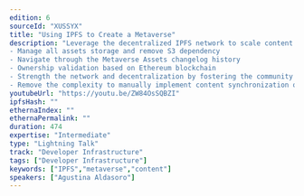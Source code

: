 ```yaml
---
edition: 6
sourceId: "XUSSYX"
title: "Using IPFS to Create a Metaverse"
description: "Leverage the decentralized IPFS network to scale content storage management for a Metaverse implementation.
- Manage all assets storage and remove S3 dependency  
- Navigate through the Metaverse Assets changelog history 
- Ownership validation based on Ethereum blockchain
- Strength the network and decentralization by fostering the community to contribute with nodes 
- Remove the complexity to manually implement content synchronization on the network"
youtubeUrl: "https://youtu.be/ZW84OsSQBZI"
ipfsHash: ""
ethernaIndex: ""
ethernaPermalink: ""
duration: 474
expertise: "Intermediate"
type: "Lightning Talk"
track: "Developer Infrastructure"
tags: ["Developer Infrastructure"]
keywords: ["IPFS","metaverse","content"]
speakers: ["Agustina Aldasoro"]
---
```

